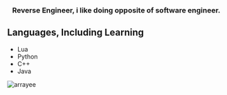 <h3 align="center">Reverse Engineer, i like doing opposite of software engineer.</h3>

## Languages, Including Learning
* Lua
* Python
* C++
* Java

<p><img align="left" src="https://github-readme-stats.vercel.app/api/top-langs?username=arrayee&show_icons=true&locale=en&layout=compact" alt="arrayee" /></p>
